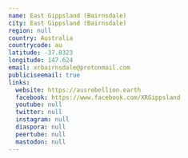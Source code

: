 ```yaml
---
name: East Gippsland (Bairnsdale)
city: East Gippsland (Bairnsdale)
region: null
country: Australia
countrycode: au
latitude: -37.8323
longitude: 147.624
email: xrbairnsdale@protonmail.com
publiciseemail: true
links:
  website: https://ausrebellion.earth
  facebook: https://www.facebook.com/XRGippsland
  youtube: null
  twitter: null
  instagram: null
  diaspora: null
  peertube: null
  mastodon: null
---
```

